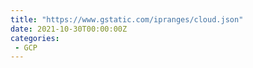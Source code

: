 ```yaml
---
title: "https://www.gstatic.com/ipranges/cloud.json"
date: 2021-10-30T00:00:00Z
categories:
 - GCP
---
```

